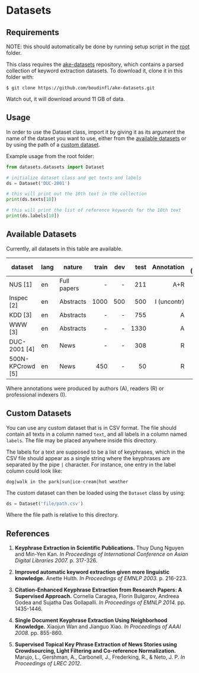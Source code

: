 # Datasets

## Requirements

NOTE: this should automatically be done by running setup script in
the [root](..) folder.

This class requires the [ake-datasets](https://github.com/boudinfl/ake-datasets)
repository, which contains a parsed collection of keyword extraction datasets.
To download it, clone it in this folder with:

```
$ git clone https://github.com/boudinfl/ake-datasets.git
```

Watch out, it will download around 11 GB of data.

## Usage

In order to use the Dataset class, import it by giving it as its argument
the name of the dataset you want to use, either from the
[available datasets](#available-datasets) or by using the path of a
[custom dataset](#custom-datasets).

Example usage from the root folder:

```python
from datasets.datasets import Dataset

# initialize dataset class and get texts and labels
ds = Dataset('DUC-2001')

# this will print out the 10th text in the collection
print(ds.texts[10])

# this will print the list of reference keywords for the 10th text
print(ds.labels[10])
```

## Available Datasets

Currently, all datasets in this table are available.

| dataset                | lang | nature       | train | dev | test | Annotation  | #kp (test) | #words (test) |
| ---------------------- | ---- | ------------ | ----: | --: | ---: | ----------: | ---------: | ------------: |
| NUS [1]                | en   | Full papers  | -     | -   | 211  | A+R         | 11.0       | 8398.3        |
| Inspec [2]             | en   | Abstracts    | 1000  | 500 | 500  | I (uncontr) | 9.8        | 134.6         |
| KDD [3]                | en   | Abstracts    | -     | -   | 755  | A           | 4.1        | 190.7         |
| WWW [3]                | en   | Abstracts    | -     | -   | 1330 | A           | 4.8        | 163.5         |
| DUC-2001 [4]           | en   | News         | -     | -   | 308  | R           | 8.1        | 847.2         |
| 500N-KPCrowd [5]       | en   | News         | 450   | -   | 50   | R           | 46.2       | 465.3         |

Where annotations were produced by authors (A), readers (R) or professional
indexers (I).

## Custom Datasets

You can use any custom dataset that is in CSV format. The file should contain
all texts in a column named `text`, and all labels in a column named `labels`.
The file may be placed anywhere inside this directory.

The labels for a text are supposed to be a list of keyphrases, which in the
CSV file should appear as a single string where the keyphrases are
separated by the pipe `|` character. For instance, one entry in the label
column could look like:

```
dog|walk in the park|sun|ice-cream|hot weather
```

The custom dataset can then be loaded using the `Dataset` class by using:

```python
ds = Dataset('file/path.csv')
```

Where the file path is relative to this directory.

## References

1. **Keyphrase Extraction in Scientific Publications.**
   Thuy Dung Nguyen and Min-Yen Kan.
   *In Proceedings of International Conference on Asian Digital Libraries 2007.*
   p. 317-326.
   
2. **Improved automatic keyword extraction given more linguistic knowledge.**
   Anette Hulth.
   *In Proceedings of EMNLP 2003.*
   p. 216-223.
   
3. **Citation-Enhanced Keyphrase Extraction from Research Papers: A Supervised
   Approach.**
   Cornelia Caragea, Florin Bulgarov, Andreea Godea and Sujatha Das Gollapalli.
   *In Proceedings of EMNLP 2014.*
   pp. 1435-1446.
   
4. **Single Document Keyphrase Extraction Using Neighborhood Knowledge.**
   Xiaojun Wan and Jianguo Xiao.
   *In Proceedings of AAAI 2008.*
   pp. 855-860.

5. **Supervised Topical Key Phrase Extraction of News Stories using
   Crowdsourcing, Light Filtering and Co-reference Normalization.**
   Marujo, L., Gershman, A., Carbonell, J., Frederking, R., & Neto, J. P.
   *In Proceedings of LREC 2012.*